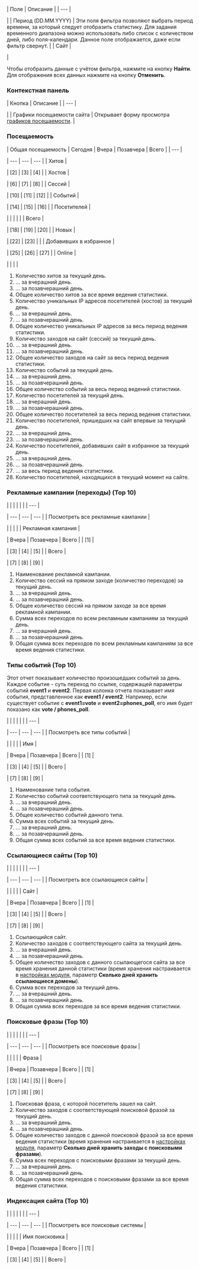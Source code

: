 | Поле | Описание |
| --- |

|
| Период (DD.MM.YYYY) | Эти поля фильтра позволяют выбрать период времени, за который следует отобразить статистику. Для задания временного диапазона можно использовать либо список с количеством дней, либо поля-календари.   Данное поле отображается, даже если фильтр свернут. |
| Сайт |

|

Чтобы отобразить данные с учётом фильтра, нажмите на кнопку **Найти**. Для отображения всех данных нажмите на кнопку **Отменить**.

### Контекстная панель

| Кнопка | Описание |
| --- |

|
| Графики посещаемости сайта | Открывает форму просмотра [графиков посещаемости](/user_help/statistic/site_traffic/index.php). |

### Посещаемость

| Общая посещаемость | Сегодня | Вчера | Позавчера | Всего |
| --- |

| --- | --- | --- |
| Хитов |

| [2] | [3] | [4] |
| Хостов |

| [6] | [7] | [8] |
| Сессий |

| [10] | [11] | [12] |
| Событий |

| [14] | [15] | [16] |
| Посетителей |

| | | | |
| Всего |

| [18] | [19] | [20] |
| Новых |

| [22] | [23] |  |
| Добавивших в избранное |

| [25] | [26] | [27] |
| Online |

|  |  |  |

1. Количество хитов за текущий день.
2. ... за вчерашний день.
3. ... за позавчерашний день.
4. Общее количество хитов за все время ведения статистики.
5. Количество уникальных IP адресов посетителей (хостов) за текущий день.
6. ... за вчерашний день.
7. ... за позавчерашний день.
8. Общее количество уникальных IP адресов за весь период ведения статистики.
9. Количество заходов на сайт (сессий) за текущий день.
10. ... за вчерашний день.
11. ... за позавчерашний день.
12. Общее количество заходов на сайт за весь период ведения статистики.
13. Количество событий за текущий день.
14. ... за вчерашний день.
15. ... за позавчерашний день.
16. Общее количество событий за весь период ведений статистики.
17. Количество посетителей за текущий день.
18. ... за вчерашний день.
19. ... за позавчерашний день.
20. Общее количество посетителей за весь период ведения статистики.
21. Количество посетителей, пришедших на сайт впервые за текущий день.
22. ... за вчерашний день.
23. ... за позавчерашний день.
24. Количество посетителей, добавивших сайт в избранное за текущий день.
25. ... за вчерашний день.
26. ... за позавчерашний день.
27. ... за весь период ведения статистики.
28. Количество посетителей, находящихся в текущий момент на сайте.

### Рекламные кампании (переходы) (Top 10)

|  |  |  |  |  |
| --- |

| --- | --- | --- |
| Посмотреть все рекламные кампании |

| | | |
| Рекламная кампания |

| Вчера | Позавчера | Всего |
| [1] |

| [3] | [4] | [5] |
| Всего |

| [7] | [8] | [9] |

1. Наименование рекламной кампании.
2. Количество сессий на прямом заходе (количество переходов) за текущий день.
3. ... за вчерашний день.
4. ... за позавчерашний день.
5. Общее количество сессий на прямом заходе за все время рекламной кампании.
6. Сумма всех переходов по всем рекламным кампаниям за текущий день.
7. ... за вчерашний день.
8. ... за позавчерашний день.
9. Общая сумма всех переходов по всем рекламным кампаниям за все время ведения статистики.

### Типы событий (Top 10)

Этот отчет показывает количество произошедших событий за день. Каждое событие - суть переход по ссылке, содержащей параметры событий **event1** и **event2**. Первая колонка отчета показывает имя события, представленное как **event1 / event2**. Например, если существует событие с **event1=vote** и **event2=phones\_poll**, его имя будет показано как **vote / phones\_poll**.

|  |  |  |  |  |
| --- |

| --- | --- | --- |
| Посмотреть все типы событий |

| | | |
| Имя |

| Вчера | Позавчера | Всего |
| [1] |

| [3] | [4] | [5] |
| Всего |

| [7] | [8] | [9] |

1. Наименование типа события.
2. Количество событий соответствующего типа за текущий день.
3. ... за вчерашний день.
4. ... за позавчерашний день.
5. Общее количество событий данного типа.
6. Сумма всех событий за текущий день.
7. ... за вчерашний день.
8. ... за позавчерашний день.
9. Общая сумма всех событий за все время ведения статистики.

### Ссылающиеся сайты (Top 10)

|  |  |  |  |  |
| --- |

| --- | --- | --- |
| Посмотреть все ссылающиеся сайты |

| | | |
| Сайт |

| Вчера | Позавчера | Всего |
| [1] |

| [3] | [4] | [5] |
| Всего |

| [7] | [8] | [9] |

1. Ссылающийся сайт.
2. Количество заходов с соответствующего сайта за текущий день.
3. ... за вчерашний день.
4. ... за позавчерашний день.
5. Общее количество заходов с данного ссылающегося сайта за все время хранения данной статистики (время хранения настраивается в [настройках модуля](/user_help/statistic/settings_va.php), параметр **Сколько дней хранить ссылающиеся домены**).
6. Сумма всех переходов за текущий день.
7. ... за вчерашний день.
8. ... за позавчерашний день.
9. Общая сумма всех переходов за все время ведения статистики.

### Поисковые фразы (Top 10)

|  |  |  |  |  |
| --- |

| --- | --- | --- |
| Посмотреть все поисковые фразы |

| | | |
| Фраза |

| Вчера | Позавчера | Всего |
| [1] |

| [3] | [4] | [5] |
| Всего |

| [7] | [8] | [9] |

1. Поисковая фраза, с которой посетитель зашел на сайт.
2. Количество заходов с соответствующей поисковой фразой за текущий день.
3. ... за вчерашний день.
4. ... за позавчерашний день.
5. Общее количество заходов с данной поисковой фразой за все время ведения статистики (время хранения настраивается в [настройках модуля](/user_help/statistic/settings_va.php), параметр **Сколько дней хранить заходы с поисковыми фразами**).
6. Сумма всех переходов с поисковыми фразами за текущий день.
7. ... за вчерашний день.
8. ... за позавчерашний день.
9. Общая сумма всех переходов с поисковыми фразами за все время ведения статистики.

### Индексация сайта (Top 10)

|  |  |  |  |  |
| --- |

| --- | --- | --- |
| Посмотреть все поисковые системы |

| | | |
| Имя поисковика |

| Вчера | Позавчера | Всего |
| [1] |

| [3] | [4] | [5] |
| Всего |